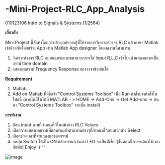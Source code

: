 # -Mini-Project-RLC_App_Analysis
 010123106 Intro to Signals &amp; Systems (1/2564)

**เกี่ยวกับ**

Mini Project นี้จัดทำโดยการประยุกต์ความรู้ที่ได้จากการวิเคราะห์วงจร RLC แล้วภาษา Matlab เข้าด้วยกันโดยสร้าง App ผ่าน Matlab App designer โดยผลงานนี้สามารถ
1. วิเคราะห์วงจร RLC แบบอนุกรมและขนานจากการใส่ Input R,L,C เข้าไปแล้วแสดงผลมาเป็นกราฟ time domain
2. แสดงผลกราฟ Frequency Response ของวงจรข้างต้นได้

**Requirement**
1. Matlab
2. Add on Matlab ที่มีชื่อว่า "Control Systems Toolbox" เพื่อ Run คำสั่งบางคำสั่งในไฟล์นี้ (หากไม่มีให้ไปที่ MATLAB - > HOME -> Add-Ons -> Get Add-ons -> ต้นหา “Control Systems Toolbox” จากนั้น install)

**การทำงาน**
1. ป้อน input ตามที่กำหนดไว้ในหน้าต่าง RLC Values
2. เลือกการแสดงผลกราฟที่ตกคร่อมตัวต้านทานต่างๆที่กำหนดไว้ตรงหน้าต่าง Select
3. เลือกช่วงเวลาที่จะแสดงผลของกราฟ
4. กดปุ่ม Switch ให้เป็น ON แล้วรอจนกว่าแสง LED จะเป็นสีเขียว(ขั้นตอนนี้อาจจะต้องใช้เวลาสักพัก)
Enjoy :) ^^

![image](https://user-images.githubusercontent.com/70587016/142459286-1907bc6a-3d25-46a1-aae8-1a20559879d0.png)

